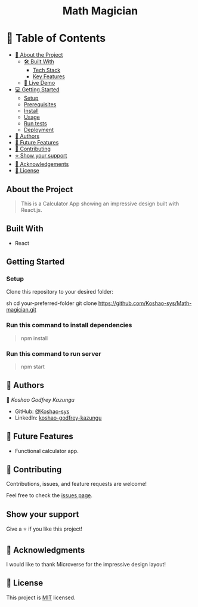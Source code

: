 <div align="center">

  <!--<img src="./src/images/logo3.png" alt="logo" width="auto"  height="auto" />
  <br/>-->

  <h1><b>Math Magician</b></h1>

</div>

# 📗 Table of Contents

- [📖 About the Project](#about-project)
  - [🛠 Built With](#built-with)
    - [Tech Stack](#tech-stack)
    - [Key Features](#key-features)
  - [🚀 Live Demo](#live-demo)
- [💻 Getting Started](#getting-started)
  - [Setup](#setup)
  - [Prerequisites](#prerequisites)
  - [Install](#install)
  - [Usage](#usage)
  - [Run tests](#run-tests)
  - [Deployment](#triangular_flag_on_post-deployment)
- [👥 Authors](#authors)
- [🔭 Future Features](#future-features)
- [🤝 Contributing](#contributing)
- [⭐️ Show your support](#support)
- [🙏 Acknowledgements](#acknowledgements)
- [📝 License](#license)

## About the Project

> This is a Calculator App showing an impressive design built with React.js. 

## Built With

- React

<!--### Key Features

- Fetching Movies from the External API.
- Adding Likes to movies.
- Adding comments to movies.
- Displaying likes and comments from the External API for each movie.-->

<!--## Live Demo

[Live Demo](https://koshao-sys.github.io/TV-Series/dist/)-->

## Getting Started

### Setup

Clone this repository to your desired folder:

sh
  cd your-preferred-folder
  git clone https://github.com/Koshao-sys/Math-magician.git


### Run this command to install dependencies

> npm install

<!--### Run this command to build your webpack

> npm run build-->

### Run this command to run server

> npm start

<!--### Run this command to run test

> npm test-->

## 👥 Authors <a name="authors"></a>

👤 *Koshao Godfrey Kazungu*

- GitHub: [@Koshao-sys](https://github.com/Koshao-sys)
- LinkedIn: [koshao-godfrey-kazungu](https://www.linkedin.com/in/koshao-godfrey-kazungu-b8b81b245/)


## 🔭 Future Features

- Functional calculator app.

## 🤝 Contributing <a name="contributing"></a>

Contributions, issues, and feature requests are welcome!

Feel free to check the [issues page](https://github.com/Koshao-sys/Math-magician/issues).

## Show your support

Give a ⭐️ if you like this project!

## 🙏 Acknowledgments

I would like to thank Microverse for the impressive design layout!

## 📝 License

This project is [MIT](./MIT.md) licensed.
